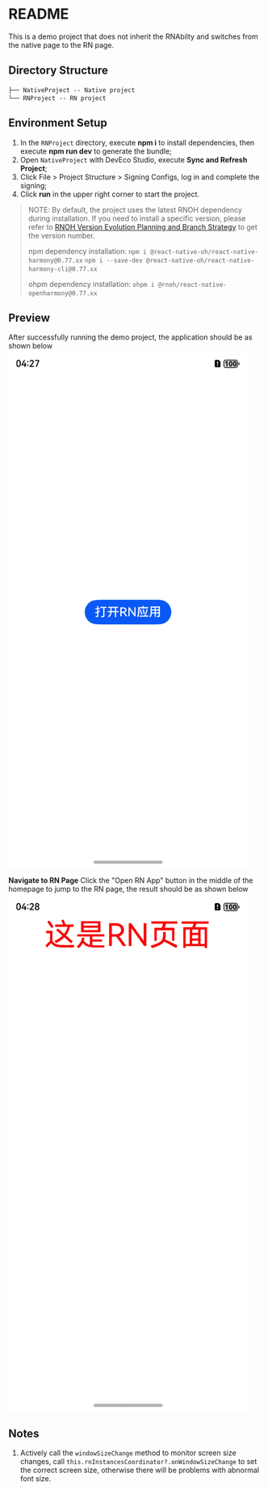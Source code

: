 # README

This is a demo project that does not inherit the RNAbilty and switches from the native page to the RN page.

## Directory Structure

```shell
├── NativeProject -- Native project
└── RNProject -- RN project
```

## Environment Setup

1. In the `RNProject` directory, execute **npm i** to install dependencies, then execute **npm run dev** to generate the bundle;
2. Open `NativeProject` with DevEco Studio, execute **Sync and Refresh Project**;
3. Click File > Project Structure > Signing Configs, log in and complete the signing;
4. Click **run** in the upper right corner to start the project.

> NOTE: By default, the project uses the latest RNOH dependency during installation. If you need to install a specific version, please refer to [RNOH Version Evolution Planning and Branch Strategy](https://gitcode.com/openharmony-sig/ohos_react_native/wiki/RNOH版本演进规划和分支策略.md) to get the version number.
> 
> npm dependency installation: `npm i @react-native-oh/react-native-harmony@0.77.xx` `npm i --save-dev @react-native-oh/react-native-harmony-cli@0.77.xx`
> 
> ohpm dependency installation: `ohpm i @rnoh/react-native-openharmony@0.77.xx`

## Preview

After successfully running the demo project, the application should be as shown below
![demo_without_rnAbility app homepage](../../zh-cn/figures/demoWithoutRNAbility-App首页.jpg)

**Navigate to RN Page**
Click the "Open RN App" button in the middle of the homepage to jump to the RN page, the result should be as shown below
![demo_without_rnAbility RN page](../../zh-cn/figures/demoWithoutRNAbility-RN页面.jpg)


## Notes

1. Actively call the `windowSizeChange` method to monitor screen size changes, call `this.rnInstancesCoordinator?.onWindowSizeChange` to set the correct screen size, otherwise there will be problems with abnormal font size.
